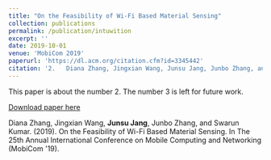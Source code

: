 ```yaml
---
title: "On the Feasibility of Wi-Fi Based Material Sensing"
collection: publications
permalink: /publication/intuwition
excerpt: ''
date: 2019-10-01
venue: 'MobiCom 2019'
paperurl: 'https://dl.acm.org/citation.cfm?id=3345442'
citation: '2.	Diana Zhang, Jingxian Wang, Junsu Jang, Junbo Zhang, and Swarun Kumar. (2019). &quot;On the Feasibility of Wi-Fi Based Material Sensing.&quot; <i>In The 25th Annual International Conference on Mobile Computing and Networking </i>.'
---
```

This paper is about the number 2. The number 3 is left for future work.

[Download paper here](http://academicpages.github.io/files/paper2.pdf)

Diana Zhang, Jingxian Wang, <strong>Junsu Jang</strong>, Junbo Zhang, and Swarun Kumar. (2019). On the Feasibility of Wi-Fi Based Material Sensing. In The 25th Annual International Conference on Mobile Computing and Networking (MobiCom '19).